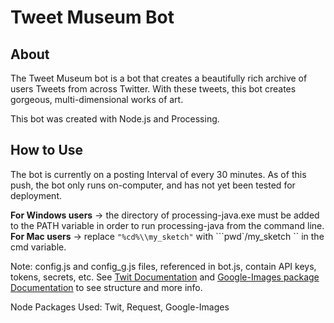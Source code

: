 # Tweet Museum Bot

## About
The Tweet Museum bot is a bot that creates a beautifully rich archive of users Tweets from across Twitter. With these tweets, this bot creates gorgeous, multi-dimensional works of art.

This bot was created with Node.js and Processing.


## How to Use
The bot is currently on a posting Interval of every 30 minutes. As of this push, the bot only runs on-computer, and has not yet been tested for deployment. 

**For Windows users** -> the directory of processing-java.exe must be added to the PATH variable in order to run processing-java from the command line.
**For Mac users** -> replace `"%cd%\\my_sketch"` with ```pwd`/my_sketch `` in the cmd variable.

Note: config.js and config_g.js files, referenced in bot.js, contain API keys, tokens, secrets, etc. See [Twit Documentation](https://www.npmjs.com/package/twit) and [Google-Images package Documentation](https://www.npmjs.com/package/twit) to see structure and more info.

Node Packages Used: Twit, Request, Google-Images